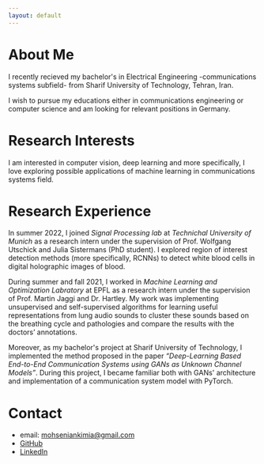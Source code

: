 ```yaml
---
layout: default
---
```


# About Me

I recently recieved my bachelor's in Electrical Engineering -communications systems subfield- from Sharif University of Technology, Tehran, Iran. 

I wish to pursue my educations either in communications engineering or computer science and am looking for relevant positions in Germany.

# Research Interests

I am interested in computer vision, deep learning and more specifically, I love exploring possible applications of machine learning in communications systems field.

# Research Experience

In summer 2022, I joined _Signal Processing lab_ at _Technichal University of Munich_ as a research intern under the supervision of Prof. Wolfgang Utschick and Julia Sistermans (PhD student). I explored region of interest detection methods (more specifically, RCNNs) to detect white blood cells in digital holographic images of blood.

During summer and fall 2021, I worked in _Machine Learning and Optimization Labratory_ at EPFL as a research intern under the supervision of Prof. Martin Jaggi and Dr. Hartley. My work was implementing unsupervised and self-supervised algorithms for learning useful representations from lung audio sounds to cluster these sounds based on the breathing cycle and pathologies and compare the results with the doctors’ annotations.

Moreover, as my bachelor's project at Sharif University of Technology, I implemented the method proposed in the paper _“Deep-Learning Based End-to-End Communication Systems using GANs as Unknown Channel Models”_. During this project, I became familiar both with GANs' architecture and implementation of a communication system model with PyTorch.

# Contact

*   email: mohseniankimia@gmail.com
*   [GitHub](./https://www.linkedin.com/in/kimia-mohsenian-a0aa2a1b0/)
*   [LinkedIn](./https://www.linkedin.com/in/kimia-mohsenian-a0aa2a1b0/)
